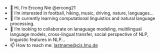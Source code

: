- 👋 Hi, I’m Ercong Nie @ercong21
- 👀 I’m interested in football, hiking, music, driving, nature, languages...
- 🌱 I’m currently learning computational linguistics and natural language processing.
- 💞️ I’m looking to collaborate on lanaguage modeling, multilingual language models, cross-lingual transfer, social perspective of NLP, linguistic features in NLP...
- 📫 How to reach me: lastname@cis.lmu.de

<!---
ercong21/ercong21 is a ✨ special ✨ repository because its `README.md` (this file) appears on your GitHub profile.
You can click the Preview link to take a look at your changes.
--->
